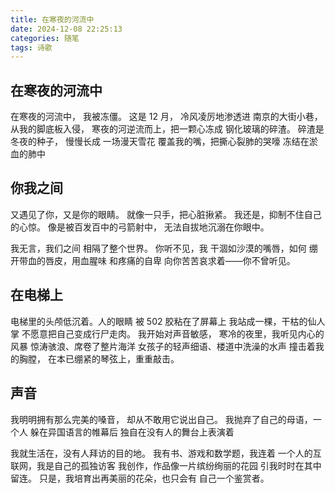 ```yaml
---
title: 在寒夜的河流中
date: 2024-12-08 22:25:13
categories: 随笔
tags: 诗歌
---
```


## 在寒夜的河流中

在寒夜的河流中，
我被冻僵。
这是 12 月，
冷风凌厉地渗透进
南京的大街小巷，
从我的脚底板入侵，
寒夜的河逆流而上，把一颗心冻成
钢化玻璃的碎渣。
碎渣是冬夜的种子，
慢慢长成
一场漫天雪花
覆盖我的嘴，把撕心裂肺的哭嚎
冻结在淤血的肺中

## 你我之间

又遇见了你，又是你的眼睛。
就像一只手，把心脏揪紧。
我还是，抑制不住自己的心惊。
像是被百发百中的弓箭射中，
无法自拔地沉溺在你眼中。

我无言，我们之间
相隔了整个世界。
你听不见，我
干涸如沙漠的嘴唇，如何
绷开带血的唇皮，用血腥味
和疼痛的自卑
向你苦苦哀求着——你不曾听见。

## 在电梯上

电梯里的头颅低沉着。人的眼睛
被 502 胶粘在了屏幕上
我站成一棵，干枯的仙人掌
不愿意把自己变成行尸走肉。
我开始对声音敏感，
寒冷的夜里，我听见内心的风暴
惊涛骇浪、席卷了整片海洋
女孩子的轻声细语、楼道中洗澡的水声
撞击着我的胸膛，
在本已绷紧的琴弦上，重重敲击。

## 声音

我明明拥有那么完美的嗓音，
却从不敢用它说出自己。
我抛弃了自己的母语，一个人
躲在异国语言的帷幕后
独自在没有人的舞台上表演着

我就生活在，没有人拜访的目的地。
我有书、游戏和数学题，我连着
一个人的互联网，我是自己的孤独访客
我创作，作品像一片缤纷绚丽的花园
引我时时在其中留连。
只是，我培育出再美丽的花朵，也只会有
自己一个鉴赏者。